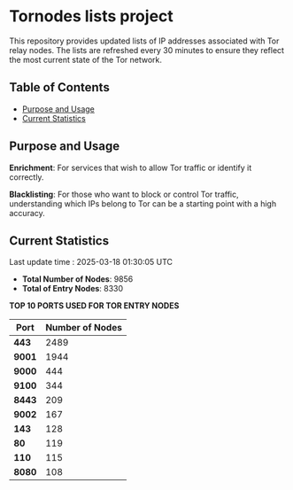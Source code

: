 # Tornodes lists project

This repository provides updated lists of IP addresses associated with Tor relay nodes. The lists are refreshed every 30 minutes to ensure they reflect the most current state of the Tor network.

## Table of Contents

- [Purpose and Usage](#purpose-and-usage)
- [Current Statistics](#current-statistics)


## Purpose and Usage

**Enrichment**: For services that wish to allow Tor traffic or identify it correctly.

**Blacklisting**: For those who want to block or control Tor traffic, understanding which IPs belong to Tor can be a starting point with a high accuracy.

## Current Statistics

Last update time : 2025-03-18 01:30:05 UTC

- **Total Number of Nodes**: 9856
- **Total of Entry Nodes**: 8330

**TOP 10 PORTS USED FOR TOR ENTRY NODES**

| **Port** | **Number of Nodes** |
|------|-----------------|
| **443**   | 2489  |
| **9001**   | 1944  |
| **9000**   | 444  |
| **9100**   | 344  |
| **8443**   | 209  |
| **9002**   | 167  |
| **143**   | 128  |
| **80**   | 119  |
| **110**   | 115  |
| **8080**   | 108  |

